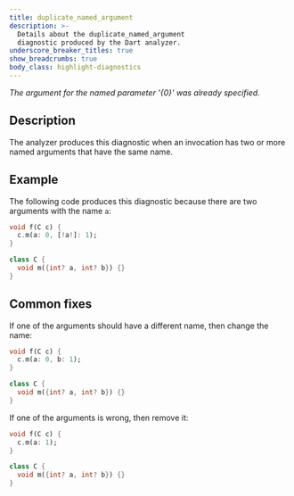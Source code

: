 ```yaml
---
title: duplicate_named_argument
description: >-
  Details about the duplicate_named_argument
  diagnostic produced by the Dart analyzer.
underscore_breaker_titles: true
show_breadcrumbs: true
body_class: highlight-diagnostics
---
```


_The argument for the named parameter '{0}' was already specified._

## Description

The analyzer produces this diagnostic when an invocation has two or more
named arguments that have the same name.

## Example

The following code produces this diagnostic because there are two arguments
with the name `a`:

```dart
void f(C c) {
  c.m(a: 0, [!a!]: 1);
}

class C {
  void m({int? a, int? b}) {}
}
```

## Common fixes

If one of the arguments should have a different name, then change the name:

```dart
void f(C c) {
  c.m(a: 0, b: 1);
}

class C {
  void m({int? a, int? b}) {}
}
```

If one of the arguments is wrong, then remove it:

```dart
void f(C c) {
  c.m(a: 1);
}

class C {
  void m({int? a, int? b}) {}
}
```
